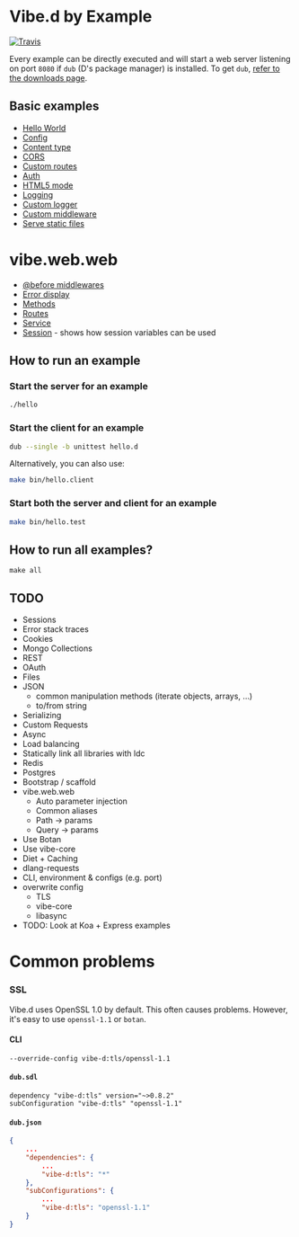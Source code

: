 Vibe.d by Example
=================

[![Travis](https://travis-ci.org/wilzbach/vibe-d-by-example.svg?branch=master)](https://travis-ci.org/wilzbach/vibe-d-by-example)

Every example can be directly executed and will start a web server listening on port `8080` if `dub` (D's package manager) is installed. To get `dub`, [refer to the downloads page](https://dlang.org/download.html).

Basic examples
----

- [Hello World](hello.d)
- [Config](config.d)
- [Content type](content_type.d)
- [CORS](cors.d)
- [Custom routes](routes.d)
- [Auth](use_auth.d)
- [HTML5 mode](html5.d)
- [Logging](logging.d)
- [Custom logger](logging_custom.d)
- [Custom middleware](middleware_logger.d)
- [Serve static files](static_files.d)

vibe.web.web
============

- [@before middlewares](web/before_check.d)
- [Error display](web/error_display.d)
- [Methods](web/methods.d)
- [Routes](web/routes.d)
- [Service](web/service.d)
- [Session](web/session.d) - shows how session variables can be used

How to run an example
---------------------

### Start the server for an example

```sh
./hello
```

### Start the client for an example

```sh
dub --single -b unittest hello.d
```

Alternatively, you can also use:

```sh
make bin/hello.client
```

### Start both the server and client for an example

```sh
make bin/hello.test
```

How to run all examples?
------------------------

```
make all
```

TODO
----

- Sessions
- Error stack traces
- Cookies
- Mongo Collections
- REST
- OAuth
- Files
- JSON
  - common manipulation methods (iterate objects, arrays, …)
  - to/from string
- Serializing
- Custom Requests
- Async
- Load balancing
- Statically link all libraries with ldc
- Redis
- Postgres
- Bootstrap / scaffold
- vibe.web.web
  - Auto parameter injection
  - Common aliases
  - Path -> params
  - Query -> params
- Use Botan
- Use vibe-core
- Diet + Caching
- dlang-requests
- CLI, environment & configs (e.g. port)
- overwrite config
  - TLS
  - vibe-core
  - libasync
- TODO: Look at Koa + Express examples

Common problems
===============

### SSL

Vibe.d uses OpenSSL 1.0 by default. This often causes problems.
However, it's easy to use `openssl-1.1` or `botan`.

#### CLI

```
--override-config vibe-d:tls/openssl-1.1
```

#### `dub.sdl`

```
dependency "vibe-d:tls" version="~>0.8.2"
subConfiguration "vibe-d:tls" "openssl-1.1"
```

#### `dub.json`

```json
{
    ...
    "dependencies": {
        ...
        "vibe-d:tls": "*"
    },
    "subConfigurations": {
        ...
        "vibe-d:tls": "openssl-1.1"
    }
}
```
